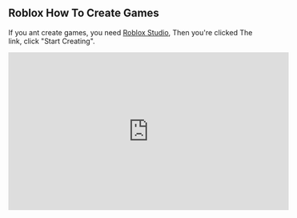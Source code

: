 ## Roblox How To Create Games

If you ant create games, you need [Roblox Studio](https://www.roblox.com/create), Then you're clicked The link, click "Start Creating".

<iframe width="560" height="315" src="https://www.youtube.com/embed/9QyAJmpLEH4" frameborder="0" allow="autoplay; encrypted-media" allowfullscreen></iframe>





